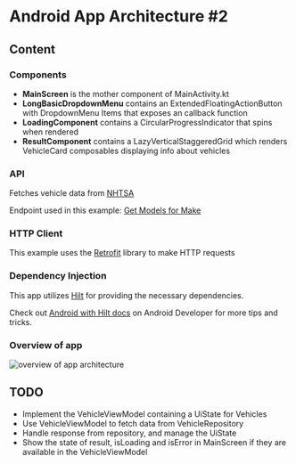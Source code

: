 # Android App Architecture #2

## Content

### Components
- **MainScreen** is the mother component of MainActivity.kt
- **LongBasicDropdownMenu** contains an ExtendedFloatingActionButton with DropdownMenu Items that exposes an callback function
- **LoadingComponent** contains a CircularProgressIndicator that spins when rendered 
- **ResultComponent** contains a LazyVerticalStaggeredGrid which renders VehicleCard composables displaying info about vehicles

### API
Fetches vehicle data from [NHTSA](https://vpic.nhtsa.dot.gov/api/)

Endpoint used in this example: [Get Models for Make](https://vpic.nhtsa.dot.gov/api/vehicles/getmodelsformake/honda?format=json)

### HTTP Client
This example uses the [Retrofit](https://square.github.io/retrofit/) library to make HTTP requests

### Dependency Injection
This app utilizes [Hilt](https://dagger.dev/hilt/) for providing the necessary dependencies.

Check out [Android with Hilt docs](https://developer.android.com/training/dependency-injection/hilt-android) on Android Developer for more tips and tricks.


### Overview of app
![overview of app architecture](https://github.com/user-attachments/assets/e7c00bbe-94cf-4301-a007-1efef08ffa31)


## TODO
- Implement the VehicleViewModel containing a UiState for Vehicles
- Use VehicleViewModel to fetch data from VehicleRepository
- Handle response from repository, and manage the UiState
- Show the state of result, isLoading and isError in MainScreen if they are available in the VehicleViewModel
